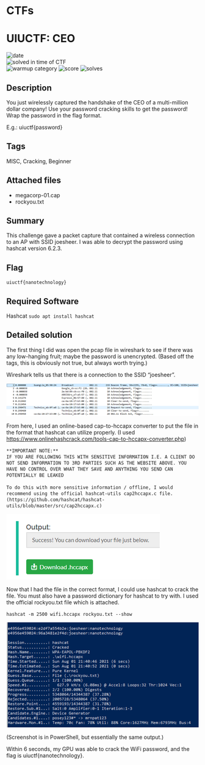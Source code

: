 # CTFs
# UIUCTF: CEO

![date](https://img.shields.io/badge/date-08.01.2021-brightgreen.svg)  
![solved in time of CTF](https://img.shields.io/badge/solved-in%20time%20of%20CTF-brightgreen.svg)  
![warmup category](https://img.shields.io/badge/category-misc-lightgrey.svg)
![score](https://img.shields.io/badge/score-50-blue.svg)
![solves](https://img.shields.io/badge/solves-197-brightgreen.svg)

## Description
You just wirelessly captured the handshake of the CEO of a multi-million dollar company! Use your password cracking skills to get the password! Wrap the password in the flag format. 

E.g.: uiuctf{password}

## Tags
MISC, Cracking, Beginner

## Attached files
- megacorp-01.cap
- rockyou.txt

## Summary
This challenge gave a packet capture that contained a wireless connection to an AP with SSID joesheer. I was able to decrypt the password using hashcat version 6.2.3.

## Flag
```
uiuctf{nanotechnology}
```

## Required Software
Hashcat ```sudo apt install hashcat```


## Detailed solution
The first thing I did was open the pcap file in wireshark to see if there was any low-hanging fruit; maybe the password is unencrypted. (Based off the tags, this is obviously not true, but always worth trying.)

Wireshark tells us that there is a connection to the SSID “joesheer”.

![Alt text](/UIUCTF2021/img/CEO/1-wireshark.png?raw=true "Wireshark Screenshot")

From here, I used an online-based cap-to-hccapx converter to put the file in the format that hashcat can utilize properly. (I used https://www.onlinehashcrack.com/tools-cap-to-hccapx-converter.php)

```
**IMPORTANT NOTE:**
IF YOU ARE FOLLOWING THIS WITH SENSITIVE INFORMATION I.E. A CLIENT DO NOT SEND INFORMATION TO 3RD PARTIES SUCH AS THE WEBSITE ABOVE. YOU HAVE NO CONTROL OVER WHAT THEY SAVE AND ANYTHING YOU SEND CAN POTENTIALLY BE LEAKED

To do this with more sensitive information / offline, I would recommend using the official hashcat-utils cap2hccapx.c file. (https://github.com/hashcat/hashcat-utils/blob/master/src/cap2hccapx.c)
```
![Alt text](/UIUCTF2021/img/CEO/2-hccapx.png?raw=true "HCCAPX Conversion from external site")

Now that I had the file in the correct format, I could use hashcat to crack the file. You must also have a password dictionary for hashcat to try with. I used the official rockyou.txt file which is attached.

```
hashcat -m 2500 wifi.hccapx rockyou.txt --show
```
![Alt text](/UIUCTF2021/img/CEO/3-hashcat.png?raw=true "Output from Hashcat")

(Screenshot is in PowerShell, but essentially the same output.)

Within 6 seconds, my GPU was able to crack the WiFi password, and the flag is uiuctf{nanotechnology}.
